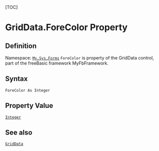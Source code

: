 [TOC]
# GridData.ForeColor Property

## Definition
Namespace: [`My.Sys.Forms`](My.Sys.Forms.md)
`ForeColor` is property of the GridData control, part of the freeBasic framework MyFbFramework.
## Syntax
```freeBasic
ForeColor As Integer
```
## Property Value
[`Integer`]("https://www.freebasic.net/wiki/KeyPgInteger")
## See also
[`GridData`](GridData.md)
